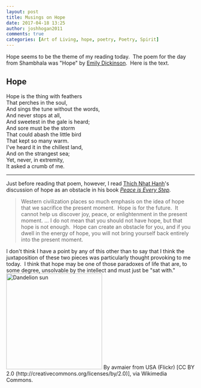 ```yaml
---
layout: post
title: Musings on Hope
date: 2017-04-18 13:25
author: joshhogan2011
comments: true
categories: [Art of Living, hope, poetry, Poetry, Spirit]
---
```

Hope seems to be the theme of my reading today.  The poem for the day from Shambhala was "Hope" by <a href="https://www.poets.org/poetsorg/poet/emily-dickinson" target="_blank">Emily Dickinson</a>.  Here is the text.
<h2>Hope</h2>
<div>Hope is the thing with feathers</div>
<div>That perches in the soul,</div>
<div>And sings the tune without the words,</div>
<div>And never stops at all,</div>
<div></div>
<div>And sweetest in the gale is heard;</div>
<div>And sore must be the storm</div>
<div>That could abash the little bird</div>
<div>That kept so many warm.</div>
<div></div>
<div>I've heard it in the chillest land,</div>
<div>And on the strangest sea;</div>
<div>Yet, never, in extremity,</div>
<div>It asked a crumb of me.</div>
<div></div>
<div>

<hr />

</div>
<div></div>
<div>Just before reading that poem, however, I read <a href="https://plumvillage.org/about/thich-nhat-hanh/" target="_blank">Thich Nhat Hanh</a>'s discussion of hope as an obstacle in his book <em><a href="http://realsociology.edublogs.org/2015/04/06/peace-is-every-step-by-thich-nhat-hanh-a-summary/" target="_blank">Peace is Every Step</a>.</em></div>
<div></div>
<div></div>
<blockquote>
<div>Western civilization places so much emphasis on the idea of hope that we sacrifice the present moment.  Hope is for the future.  It cannot help us discover joy, peace, or enlightenment in the present moment. ... I do not mean that you should not have hope, but that hope is not enough.  Hope can create an obstacle for you, and if you dwell in the energy of hope, you will not bring yourself back entirely into the present moment.</div></blockquote>
<div>I don't think I have a point by any of this other than to say that I think the juxtaposition of these two pieces was particularly thought provoking to me today.  I think that hope may be one of those paradoxes of life that are, to some degree, unsolvable by the intellect and must just be "sat with."</div>
<div></div>
<a title="By avmaier from USA (Flickr) [CC BY 2.0 (http://creativecommons.org/licenses/by/2.0)], via Wikimedia Commons" href="https://commons.wikimedia.org/wiki/File%3ADandelion_sun.jpg"><img src="https://upload.wikimedia.org/wikipedia/commons/thumb/f/f5/Dandelion_sun.jpg/256px-Dandelion_sun.jpg" alt="Dandelion sun" width="256" /></a>
By avmaier from USA (Flickr) [CC BY 2.0 (http://creativecommons.org/licenses/by/2.0)], via Wikimedia Commons.
